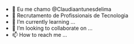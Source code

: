 - 👋 Eu me chamo @Claudiaantunesdelima
- 👀 Recrutamento de Profissionais de Tecnologia
- 🌱 I’m currently learning ...
- 💞️ I’m looking to collaborate on ...
- 📫 How to reach me ...

<!---
Claudiaantunesdelima/Claudiaantunesdelima is a ✨ special ✨ repository because its `README.md` (this file) appears on your GitHub profile.
You can click the Preview link to take a look at your changes.
--->

